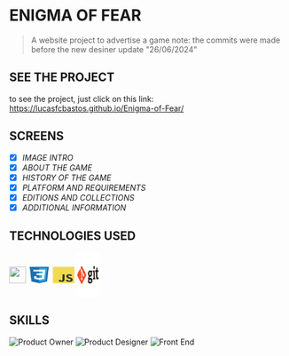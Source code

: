 # **ENIGMA OF FEAR**
> A website project to advertise a game
> note: the commits were made before the new desiner update "26/06/2024"

## **SEE THE PROJECT**

to see the project, just click on this link: https://lucasfcbastos.github.io/Enigma-of-Fear/

## **SCREENS**

- [X] *IMAGE INTRO*
- [X] *ABOUT THE GAME*
- [X] *HISTORY OF THE GAME*
- [X] *PLATFORM AND REQUIREMENTS*
- [X] *EDITIONS AND COLLECTIONS*
- [X] *ADDITIONAL INFORMATION*

## **TECHNOLOGIES USED**

<img align="center" height="30" width="30" src="https://user-images.githubusercontent.com/84246094/134066180-d11880e0-f92f-47da-9f70-1b5d7c39934b.png">
<img align="center" height="30" width="40" src="https://raw.githubusercontent.com/devicons/devicon/master/icons/css3/css3-original.svg" alt ="CSS3">
<img align="center" height="30" width="40" src="https://raw.githubusercontent.com/devicons/devicon/master/icons/javascript/javascript-original.svg">
<img align="center" height="80" width="40" src="https://raw.githubusercontent.com/devicons/devicon/master/icons/git/git-original-wordmark.svg">
<div>

## **SKILLS**

![Product Owner](https://img.shields.io/badge/Product%20Owner-0B60DB?style=for-the-badge&logo=trello&logoColor=white)
![Product Designer](https://img.shields.io/badge/Product%20Designer-1E1E1E?style=for-the-badge&logo=figma&logoColor=white)
![Front End](https://img.shields.io/badge/Front%20End-FC490B?style=for-the-badge&logo=html5&logoColor=white)